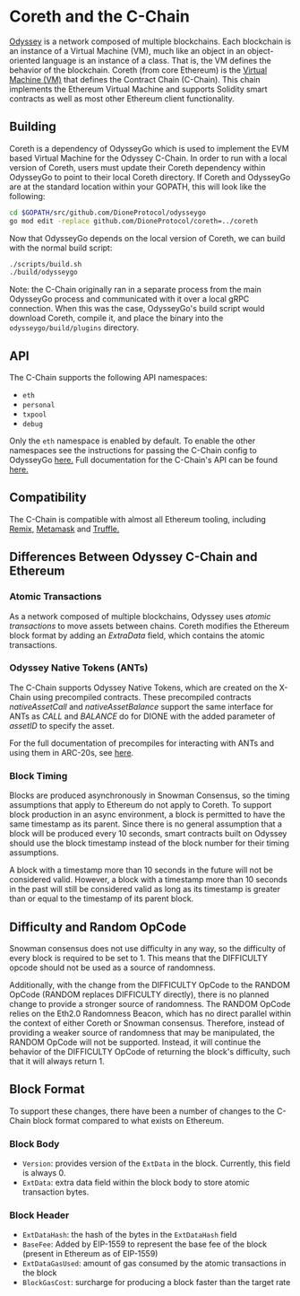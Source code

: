 # Coreth and the C-Chain

[Odyssey](https://docs.dioneprotocol.com/learn/platform-overview) is a network composed of multiple blockchains.
Each blockchain is an instance of a Virtual Machine (VM), much like an object in an object-oriented language is an instance of a class.
That is, the VM defines the behavior of the blockchain.
Coreth (from core Ethereum) is the [Virtual Machine (VM)](https://docs.dioneprotocol.com/learn/platform-overview#virtual-machines) that defines the Contract Chain (C-Chain).
This chain implements the Ethereum Virtual Machine and supports Solidity smart contracts as well as most other Ethereum client functionality.

## Building

Coreth is a dependency of OdysseyGo which is used to implement the EVM based Virtual Machine for the Odyssey C-Chain. In order to run with a local version of Coreth, users must update their Coreth dependency within OdysseyGo to point to their local Coreth directory. If Coreth and OdysseyGo are at the standard location within your GOPATH, this will look like the following:

```bash
cd $GOPATH/src/github.com/DioneProtocol/odysseygo
go mod edit -replace github.com/DioneProtocol/coreth=../coreth
```

Now that OdysseyGo depends on the local version of Coreth, we can build with the normal build script:

```bash
./scripts/build.sh
./build/odysseygo
```

Note: the C-Chain originally ran in a separate process from the main OdysseyGo process and communicated with it over a local gRPC connection. When this was the case, OdysseyGo's build script would download Coreth, compile it, and place the binary into the `odysseygo/build/plugins` directory.

## API

The C-Chain supports the following API namespaces:

- `eth`
- `personal`
- `txpool`
- `debug`

Only the `eth` namespace is enabled by default. 
To enable the other namespaces see the instructions for passing the C-Chain config to OdysseyGo [here.](https://docs.dioneprotocol.com/nodes/maintain/chain-config-flags/#c-chain-configs)
Full documentation for the C-Chain's API can be found [here.](https://docs.dioneprotocol.com/apis/odysseygo/apis/c-chain/)

## Compatibility

The C-Chain is compatible with almost all Ethereum tooling, including [Remix,](https://docs.dioneprotocol.com/build/tutorials/smart-contracts/deploy-a-smart-contract-on-odyssey-using-remix-and-metamask) [Metamask](https://docs.dioneprotocol.com/build/tutorials/smart-contracts/deploy-a-smart-contract-on-odyssey-using-remix-and-metamask) and [Truffle.](https://docs.dioneprotocol.com/build/tutorials/smart-contracts/using-truffle-with-the-odyssey-c-chain)

## Differences Between Odyssey C-Chain and Ethereum

### Atomic Transactions

As a network composed of multiple blockchains, Odyssey uses *atomic transactions* to move assets between chains. Coreth modifies the Ethereum block format by adding an *ExtraData* field, which contains the atomic transactions.

### Odyssey Native Tokens (ANTs)

The C-Chain supports Odyssey Native Tokens, which are created on the X-Chain using precompiled contracts. These precompiled contracts *nativeAssetCall* and *nativeAssetBalance* support the same interface for ANTs as *CALL* and *BALANCE* do for DIONE with the added parameter of *assetID* to specify the asset.

For the full documentation of precompiles for interacting with ANTs and using them in ARC-20s, see [here](https://docs.dioneprotocol.com/build/references/coreth-arc20s).

### Block Timing

Blocks are produced asynchronously in Snowman Consensus, so the timing assumptions that apply to Ethereum do not apply to Coreth. To support block production in an async environment, a block is permitted to have the same timestamp as its parent. Since there is no general assumption that a block will be produced every 10 seconds, smart contracts built on Odyssey should use the block timestamp instead of the block number for their timing assumptions.

A block with a timestamp more than 10 seconds in the future will not be considered valid. However, a block with a timestamp more than 10 seconds in the past will still be considered valid as long as its timestamp is greater than or equal to the timestamp of its parent block.

## Difficulty and Random OpCode

Snowman consensus does not use difficulty in any way, so the difficulty of every block is required to be set to 1. This means that the DIFFICULTY opcode should not be used as a source of randomness.

Additionally, with the change from the DIFFICULTY OpCode to the RANDOM OpCode (RANDOM replaces DIFFICULTY directly), there is no planned change to provide a stronger source of randomness. The RANDOM OpCode relies on the Eth2.0 Randomness Beacon, which has no direct parallel within the context of either Coreth or Snowman consensus. Therefore, instead of providing a weaker source of randomness that may be manipulated, the RANDOM OpCode will not be supported. Instead, it will continue the behavior of the DIFFICULTY OpCode of returning the block's difficulty, such that it will always return 1.

## Block Format

To support these changes, there have been a number of changes to the C-Chain block format compared to what exists on Ethereum.

### Block Body

* `Version`: provides version of the `ExtData` in the block. Currently, this field is always 0.
* `ExtData`: extra data field within the block body to store atomic transaction bytes.

### Block Header

* `ExtDataHash`: the hash of the bytes in the `ExtDataHash` field
* `BaseFee`: Added by EIP-1559 to represent the base fee of the block (present in Ethereum as of EIP-1559)
* `ExtDataGasUsed`: amount of gas consumed by the atomic transactions in the block
* `BlockGasCost`: surcharge for producing a block faster than the target rate
